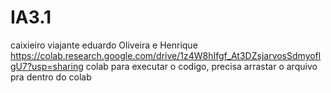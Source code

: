 # IA3.1
caixieiro viajante
eduardo Oliveira e Henrique
https://colab.research.google.com/drive/1z4W8hIfgf_At3DZsjarvosSdmyoflgU7?usp=sharing
colab para executar o codigo, precisa arrastar o arquivo pra dentro do colab
